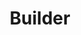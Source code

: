 --- 
title: "Builder"
publishdate: "2019-8-17T16:48:46+02:00"
src: "https://365manga.net/manga/builder"
image: "https://data.365manga.net/images/thumbnails/6505-builder.jpg"
description: "Close to our future, humans have made a new way to dream whatever they desire. Those who seeks to become gods in this dream world are called 'Builders'. Why does she want to become a Builder?"
---